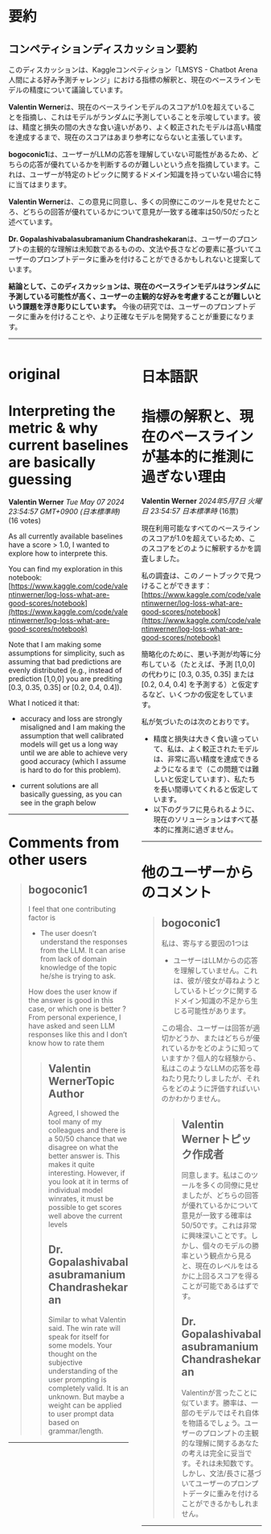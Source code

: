 # 要約 
## コンペティションディスカッション要約

このディスカッションは、Kaggleコンペティション「LMSYS - Chatbot Arena 人間による好み予測チャレンジ」における指標の解釈と、現在のベースラインモデルの精度について議論しています。

**Valentin Werner**は、現在のベースラインモデルのスコアが1.0を超えていることを指摘し、これはモデルがランダムに予測していることを示唆しています。彼は、精度と損失の間の大きな食い違いがあり、よく較正されたモデルは高い精度を達成するまで、現在のスコアはあまり参考にならないと主張しています。

**bogoconic1**は、ユーザーがLLMの応答を理解していない可能性があるため、どちらの応答が優れているかを判断するのが難しいという点を指摘しています。これは、ユーザーが特定のトピックに関するドメイン知識を持っていない場合に特に当てはまります。

**Valentin Werner**は、この意見に同意し、多くの同僚にこのツールを見せたところ、どちらの回答が優れているかについて意見が一致する確率は50/50だったと述べています。

**Dr. Gopalashivabalasubramanium Chandrashekaran**は、ユーザーのプロンプトの主観的な理解は未知数であるものの、文法や長さなどの要素に基づいてユーザーのプロンプトデータに重みを付けることができるかもしれないと提案しています。

**結論として、このディスカッションは、現在のベースラインモデルはランダムに予測している可能性が高く、ユーザーの主観的な好みを考慮することが難しいという課題を浮き彫りにしています。** 今後の研究では、ユーザーのプロンプトデータに重みを付けることや、より正確なモデルを開発することが重要になります。


---


<style>
.column-left{
  float: left;
  width: 47.5%;
  text-align: left;
}
.column-right{
  float: right;
  width: 47.5%;
  text-align: left;
}
.column-one{
  float: left;
  width: 100%;
  text-align: left;
}
</style>


<div class="column-left">

# original

# Interpreting the metric & why current baselines are basically guessing

**Valentin Werner** *Tue May 07 2024 23:54:57 GMT+0900 (日本標準時)* (16 votes)

As all currently available baselines have a score > 1.0, I wanted to explore how to interprete this.

You can find my exploration in this notebook: [https://www.kaggle.com/code/valentinwerner/log-loss-what-are-good-scores/notebook](https://www.kaggle.com/code/valentinwerner/log-loss-what-are-good-scores/notebook)

Note that I am making some assumptions for simplicity, such as assuming that bad predictions are evenly distributed (e.g., instead of prediction [1,0,0] you are prediting [0.3, 0.35, 0.35] or [0.2, 0.4, 0.4]).

What I noticed it that:

- accuracy and loss are strongly misaligned and I am making the assumption that well calibrated models will get us a long way until we are able to achieve very good accuracy (which I assume is hard to do for this problem).

- current solutions are all basically guessing, as you can see in the graph below



---

 # Comments from other users

> ## bogoconic1
> 
> I feel that one contributing factor is
> 
> - The user doesn’t understand the responses from the LLM. It can arise from lack of domain knowledge of the topic he/she is trying to ask.
> 
> How does the user know if the answer is good in this case, or which one is better ? From personal experience, I have asked and seen LLM responses like this and I don’t know how to rate them
> 
> 
> 
> > ## Valentin WernerTopic Author
> > 
> > Agreed, I showed the tool many of my colleagues and there is a 50/50 chance that we disagree on what the better answer is. This makes it quite interesting. However, if you look at it in terms of individual model winrates, it must be possible to get scores well above the current levels
> > 
> > 
> > 
> > ## Dr. Gopalashivabalasubramanium Chandrashekaran
> > 
> > Similar to what Valentin said. The win rate will speak for itself for some models. Your thought on the subjective understanding of the user prompting is completely valid. It is an unknown. But maybe a weight can be applied to user prompt data based on grammar/length.
> > 
> > 
> > 


---



</div>
<div class="column-right">

# 日本語訳

# 指標の解釈と、現在のベースラインが基本的に推測に過ぎない理由

**Valentin Werner** *2024年5月7日 火曜日 23:54:57 日本標準時* (16票)

現在利用可能なすべてのベースラインのスコアが1.0を超えているため、このスコアをどのように解釈するかを調査しました。

私の調査は、このノートブックで見つけることができます：[https://www.kaggle.com/code/valentinwerner/log-loss-what-are-good-scores/notebook](https://www.kaggle.com/code/valentinwerner/log-loss-what-are-good-scores/notebook)

簡略化のために、悪い予測が均等に分布している（たとえば、予測 [1,0,0] の代わりに [0.3, 0.35, 0.35] または [0.2, 0.4, 0.4] を予測する）と仮定するなど、いくつかの仮定をしています。

私が気づいたのは次のとおりです。

- 精度と損失は大きく食い違っていて、私は、よく較正されたモデルは、非常に高い精度を達成できるようになるまで（この問題では難しいと仮定しています）、私たちを長い間導いてくれると仮定しています。
- 以下のグラフに見られるように、現在のソリューションはすべて基本的に推測に過ぎません。
---
# 他のユーザーからのコメント
> ## bogoconic1
> 
> 私は、寄与する要因の1つは
> 
> - ユーザーはLLMからの応答を理解していません。これは、彼が/彼女が尋ねようとしているトピックに関するドメイン知識の不足から生じる可能性があります。
> 
> この場合、ユーザーは回答が適切かどうか、またはどちらが優れているかをどのように知っていますか？個人的な経験から、私はこのようなLLMの応答を尋ねたり見たりしましたが、それらをどのように評価すればいいのかわかりません。
> 
> 
> 
> > ## Valentin Wernerトピック作成者
> > 
> > 同意します。私はこのツールを多くの同僚に見せましたが、どちらの回答が優れているかについて意見が一致する確率は50/50です。これは非常に興味深いことです。しかし、個々のモデルの勝率という観点から見ると、現在のレベルをはるかに上回るスコアを得ることが可能であるはずです。
> > 
> > 
> > 
> > ## Dr. Gopalashivabalasubramanium Chandrashekaran
> > 
> > Valentinが言ったことに似ています。勝率は、一部のモデルではそれ自体を物語るでしょう。ユーザーのプロンプトの主観的な理解に関するあなたの考えは完全に妥当です。それは未知数です。しかし、文法/長さに基づいてユーザーのプロンプトデータに重みを付けることができるかもしれません。
> > 
> > 
> > 
---




</div>